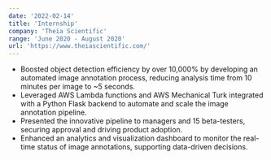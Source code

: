 ```yaml
---
date: '2022-02-14'
title: 'Internship'
company: 'Theia Scientific'
range: 'June 2020 - August 2020'
url: 'https://www.theiascientific.com/'
---
```


- Boosted object detection efficiency by over 10,000% by developing an automated image annotation process, reducing analysis time from 10 minutes per image to ~5 seconds.
- Leveraged AWS Lambda functions and AWS Mechanical Turk integrated with a Python Flask backend to automate and scale the image annotation pipeline.
- Presented the innovative pipeline to managers and 15 beta-testers, securing approval and driving product adoption.
- Enhanced an analytics and visualization dashboard to monitor the real-time status of image annotations, supporting data-driven decisions.